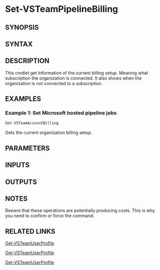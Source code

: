 <!-- #include "./common/header.md" -->

# Set-VSTeamPipelineBilling

## SYNOPSIS

<!-- #include "./synopsis/Set-VSTeamPipelineBilling.md" -->

## SYNTAX

## DESCRIPTION

<!-- #include "./synopsis/Set-VSTeamPipelineBilling.md" --> This cmdlet get Information of the current billing setup. Meaning what subscription the organization is connected. It also shows when the organization is not connected to a subscription.

## EXAMPLES

### Example 1: Set Microsoft hosted pipeline jobs

```powershell
Get-VSTeamAccountBilling
```

Gets the current organization billing setup.

## PARAMETERS

## INPUTS

## OUTPUTS

## NOTES

Beware that these operations are potentially producing costs. This is why you need to confirm or force the command.

<!-- #include "./common/prerequisites.md" -->

## RELATED LINKS

<!-- #include "./common/related.md" -->

[Get-VSTeamUserProfile](Get-VSTeamUserProfile.md)

[Get-VSTeamUserProfile](Get-VSTeamAccounts.md)

[Get-VSTeamUserProfile](Get-VSTeamAccountBilling.md)
